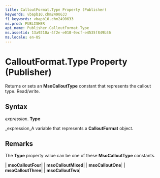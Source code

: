 ```yaml
---
title: CalloutFormat.Type Property (Publisher)
keywords: vbapb10.chm2490633
f1_keywords: vbapb10.chm2490633
ms.prod: PUBLISHER
api_name: Publisher.CalloutFormat.Type
ms.assetid: 13a9210a-4f2e-e010-0ecf-e4535f849b36
ms.locale: en-US
---
```



# CalloutFormat.Type Property (Publisher)

Returns or sets an  **MsoCalloutType** constant that represents the callout type. Read/write.


## Syntax

 _expression_. **Type**

 _expression_A variable that represents a  **CalloutFormat** object.


## Remarks

The  **Type** property value can be one of these **MsoCalloutType** constants.



| **msoCalloutFour**|
| **msoCalloutMixed**|
| **msoCalloutOne**|
| **msoCalloutThree**|
| **msoCalloutTwo**|

